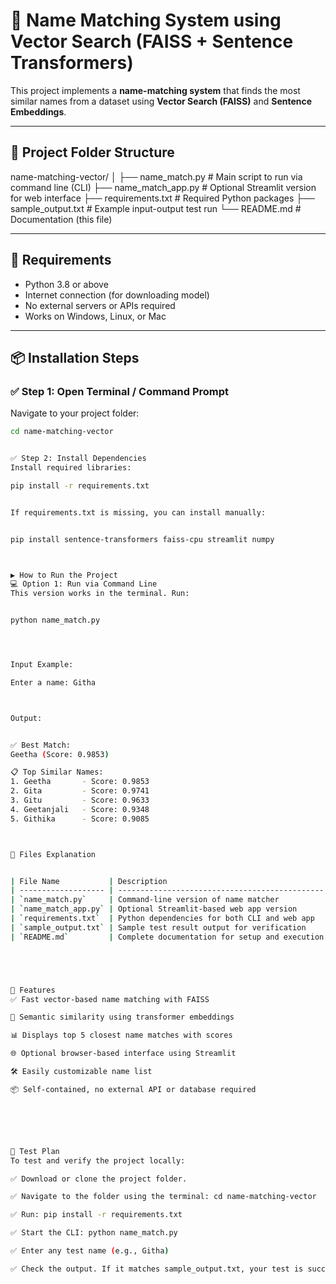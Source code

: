 # 🧠 Name Matching System using Vector Search (FAISS + Sentence Transformers)

This project implements a **name-matching system** that finds the most similar names from a dataset using **Vector Search (FAISS)** and **Sentence Embeddings**.

---

## 📁 Project Folder Structure

name-matching-vector/
│
├── name_match.py # Main script to run via command line (CLI)
├── name_match_app.py # Optional Streamlit version for web interface
├── requirements.txt # Required Python packages
├── sample_output.txt # Example input-output test run
└── README.md # Documentation (this file)


---

## 🔧 Requirements

- Python 3.8 or above
- Internet connection (for downloading model)
- No external servers or APIs required
- Works on Windows, Linux, or Mac

---

## 📦 Installation Steps

### ✅ Step 1: Open Terminal / Command Prompt

Navigate to your project folder:

```bash
cd name-matching-vector


✅ Step 2: Install Dependencies
Install required libraries:

pip install -r requirements.txt


If requirements.txt is missing, you can install manually:


pip install sentence-transformers faiss-cpu streamlit numpy



▶️ How to Run the Project
💻 Option 1: Run via Command Line
This version works in the terminal. Run:


python name_match.py




Input Example:

Enter a name: Githa



Output:


✅ Best Match:
Geetha (Score: 0.9853)

📋 Top Similar Names:
1. Geetha       - Score: 0.9853
2. Gita         - Score: 0.9741
3. Gitu         - Score: 0.9633
4. Geetanjali   - Score: 0.9348
5. Githika      - Score: 0.9085



📂 Files Explanation


| File Name           | Description                                    |
| ------------------- | ---------------------------------------------- |
| `name_match.py`     | Command-line version of name matcher           |
| `name_match_app.py` | Optional Streamlit-based web app version       |
| `requirements.txt`  | Python dependencies for both CLI and web app   |
| `sample_output.txt` | Sample test result output for verification     |
| `README.md`         | Complete documentation for setup and execution |





🚀 Features
✅ Fast vector-based name matching with FAISS

🤖 Semantic similarity using transformer embeddings

📊 Displays top 5 closest name matches with scores

🌐 Optional browser-based interface using Streamlit

🛠️ Easily customizable name list

📦 Self-contained, no external API or database required






🧪 Test Plan
To test and verify the project locally:

✅ Download or clone the project folder.

✅ Navigate to the folder using the terminal: cd name-matching-vector

✅ Run: pip install -r requirements.txt

✅ Start the CLI: python name_match.py

✅ Enter any test name (e.g., Githa)

✅ Check the output. If it matches sample_output.txt, your test is successful.